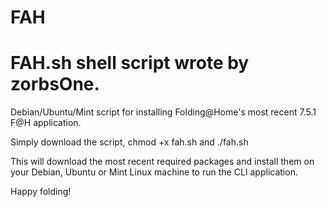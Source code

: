 # FAH
# FAH.sh shell script wrote by zorbsOne.

Debian/Ubuntu/Mint script for installing Folding@Home's most recent 7.5.1 F@H application.

Simply download the script, chmod +x fah.sh and ./fah.sh

This will download the most recent required packages and install them on your Debian, Ubuntu or Mint Linux machine to run the CLI application.

Happy folding!
